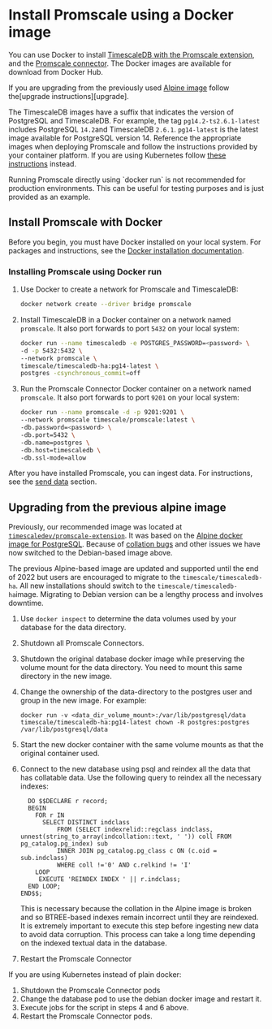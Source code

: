 # Install Promscale using a Docker image
You can use Docker to install 
[TimescaleDB with the Promscale extension][timescaledb-docker-image], 
and the [Promscale connector][promscale-docker-image]. 
The Docker images are available for download from Docker Hub.

If you are upgrading from the previously used [Alpine image][alpine-image]
follow the[upgrade instructions][upgrade].

The TimescaleDB images have a suffix that indicates the version of PostgreSQL
and TimescaleDB. For example, the tag `pg14.2-ts2.6.1-latest` includes
PostgreSQL `14.2`and TimescaleDB `2.6.1`. `pg14-latest` is the latest image
available for PostgreSQL version 14. Reference the appropriate images when
deploying Promscale and follow the instructions provided by your container
platform. If you are using Kubernetes follow [these instructions][promscale-install-kubernetes] instead.

<highlight type="important">
Running Promscale directly using `docker run` is not recommended for production
environments. This can be useful for testing purposes and is just provided as an
example.
</highlight>

## Install Promscale with Docker
Before you begin, you must have Docker installed on your local system. For
packages and instructions, see the [Docker installation documentation][docker-install].

<procedure>

### Installing Promscale using Docker run
1.  Use Docker to create a network for Promscale and TimescaleDB:
    ```bash
    docker network create --driver bridge promscale
    ```
1.  Install TimescaleDB in a Docker container on a network named `promscale`. It
    also port forwards to port `5432` on your local system:
    ```bash
    docker run --name timescaledb -e POSTGRES_PASSWORD=<password> \
    -d -p 5432:5432 \
    --network promscale \
    timescale/timescaledb-ha:pg14-latest \
    postgres -csynchronous_commit=off
    ```
1.  Run the Promscale Connector Docker container on a network named `promscale`.
    It also port forwards to port `9201` on your local system:
    ```bash
    docker run --name promscale -d -p 9201:9201 \
    --network promscale timescale/promscale:latest \
    -db.password=<password> \
    -db.port=5432 \
    -db.name=postgres \
    -db.host=timescaledb \
    -db.ssl-mode=allow
    ```

</procedure>

After you have installed Promscale, you can ingest data.
For instructions, see the [send data][send-data] section.

## Upgrading from the previous alpine image

Previously, our recommended image was located at [`timescaledev/promscale-extension`](https://hub.docker.com/r/timescaledev/promscale-extension).
It was based on the [Alpine docker image for PostgreSQL](https://github.com/docker-library/postgres/blob/e8ebf74e50128123a8d0220b85e357ef2d73a7ec/12/alpine/Dockerfile).
Because of [collation bugs](https://github.com/docker-library/postgres/issues/327) and other issues we have now switched to the Debian-based image above.

The previous Alpine-based image are updated and supported until
the end of 2022 but users are encouraged to migrate to the
`timescale/timescaledb-ha`. All new installations should switch to the
`timescale/timescaledb-ha`image.
<highlight type="note">
Migrating to Debian version can be a lengthy process and involves downtime.
</highlight>
<procedure>

1. Use `docker inspect` to determine the data volumes used by your database for the data directory.
1. Shutdown all Promscale Connectors.
1. Shutdown the original database docker image while preserving the volume mount
   for the data directory. You need to mount this same directory in the new
   image.
1. Change the ownership of the data-directory to the postgres user and group in
   the new image. For example:

   ```
   docker run -v <data_dir_volume_mount>:/var/lib/postgresql/data timescale/timescaledb-ha:pg14-latest chown -R postgres:postgres /var/lib/postgresql/data
   ```
1. Start the new docker container with the same volume mounts as that the
   original container used.
1. Connect to the new database using psql and reindex all the data that has
   collatable data. Use the following query to reindex all the necessary indexes:

   ```
     DO $$DECLARE r record;
     BEGIN
       FOR r IN
         SELECT DISTINCT indclass
             FROM (SELECT indexrelid::regclass indclass, unnest(string_to_array(indcollation::text, ' ')) coll FROM pg_catalog.pg_index) sub
             INNER JOIN pg_catalog.pg_class c ON (c.oid = sub.indclass)
             WHERE coll !='0' AND c.relkind != 'I'
       LOOP
        EXECUTE 'REINDEX INDEX ' || r.indclass;
     END LOOP;
   END$$;
   ```
   This is necessary because the collation in the Alpine image is broken and so
   BTREE-based indexes remain incorrect until they are reindexed. It is
   extremely important to execute this step before ingesting new data to avoid
   data corruption. This process can take a long time depending on the indexed
   textual data in the database.  

1. Restart the Promscale Connector

</procedure>

If you are using Kubernetes instead of plain docker:
<procedure>

1. Shutdown the Promscale Connector pods
1. Change the database pod to use the debian docker image and restart it.
1. Execute jobs for the script in steps 4 and 6 above.
1. Restart the Promscale Connector pods.

</procedure>

[docker-install]: https://docs.docker.com/get-docker/
[promscale-docker-image]: https://hub.docker.com/r/timescale/promscale/tags
[timescaledb-docker-image]: https://hub.docker.com/r/timescale/timescaledb-ha/tags
[promscale-install-kubernetes]: promscale/:currentVersion:/installation/kubernetes/
[alpine-image]: https://hub.docker.com/r/timescaledev/promscale-extension
[send-data]: promscale/:currentVersion:/send-data/
